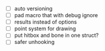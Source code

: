 - [ ] auto versioning
- [ ] pad macro that with debug ignore
- [ ] results instead of options
- [ ] point system for drawing
- [ ] put hitbox and bone in one struct?
- [ ] safer unhooking
